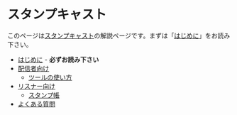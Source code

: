 # スタンプキャスト

このページは[スタンプキャスト](https://stamp.archsted.com)の解説ページです。まずは「[はじめに](./read1st.md)」をお読み下さい。

* [はじめに](./read1st.md) - **必ずお読み下さい**
* [配信者向け](./forBroadcaster.md)
    * [ツールの使い方](./tool.md)
* [リスナー向け](./forListener.md)
    * [スタンプ帳](./book.md)
* [よくある質問](./faq.md)
